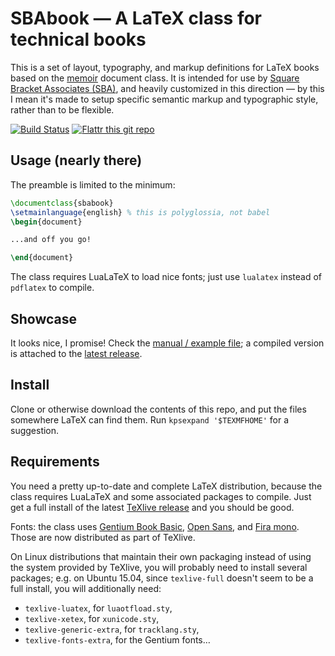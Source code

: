 SBAbook — A LaTeX class for technical books
===========================================

This is a set of layout, typography, and markup definitions for LaTeX books based on the [memoir][] document class.
It is intended for use by [Square Bracket Associates (SBA)][sba], and heavily customized in this direction — by this I mean it's made to setup specific semantic markup and typographic style, rather than to be flexible.

[![Build Status](https://travis-ci.org/cdlm/sbabook.svg?branch=master)](https://travis-ci.org/cdlm/sbabook)
[![Flattr this git repo](https://button.flattr.com/flattr-badge-large.png)](https://flattr.com/submit/auto?url=https%3A%2F%2Fgithub.com%2Fcdlm%2Fsbabook)


## Usage (nearly there)

The preamble is limited to the minimum:

```latex
\documentclass{sbabook}
\setmainlanguage{english} % this is polyglossia, not babel
\begin{document}

...and off you go!

\end{document}
```

The class requires LuaLaTeX to load nice fonts; just use `lualatex` instead of `pdflatex` to compile.


## Showcase

It looks nice, I promise!
Check the [manual / example file](https://github.com/cdlm/sbabook/blob/master/sbabook.tex); a compiled version is attached to the [latest release](https://github.com/cdlm/sbabook/releases/latest/).


## Install

Clone or otherwise download the contents of this repo, and put the files somewhere LaTeX can find them.
Run `kpsexpand '$TEXMFHOME'` for a suggestion.


## Requirements

You need a pretty up-to-date and complete LaTeX distribution, because the class requires LuaLaTeX and some associated packages to compile.
Just get a full install of the latest [TeXlive release][tl] and you should be good.

Fonts: the class uses [Gentium Book Basic][gentium], [Open Sans][], and [Fira mono][fira].
Those are now distributed as part of TeXlive.

On Linux distributions that maintain their own packaging instead of using the system provided by TeXlive, you will probably need to install several packages; e.g. on Ubuntu 15.04, since `texlive-full` doesn't seem to be a full install, you will additionally need:
- `texlive-luatex`, for `luaotfload.sty`,
- `texlive-xetex`, for `xunicode.sty`,
- `texlive-generic-extra`, for `tracklang.sty`,
- `texlive-fonts-extra`, for the Gentium fonts…

[memoir]: http://www.ctan.org/pkg/memoir
[sba]: https://github.com/SquareBracketAssociates
[tl]: http://www.tug.org/texlive/acquire-netinstall.html
[gentium]: http://www.google.com/webfonts/specimen/Gentium+Book+Basic
[open sans]: http://www.google.com/webfonts/specimen/Open+Sans
[fira]: https://mozilla.github.io/Fira/
[inconsolata]: http://www.google.com/webfonts/specimen/Inconsolata
